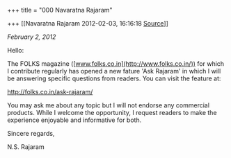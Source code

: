 +++
title = "000 Navaratna Rajaram"

+++
[[Navaratna Rajaram	2012-02-03, 16:16:18 [Source](https://groups.google.com/g/bvparishat/c/voL8-zQk9OQ)]]



*February 2, 2012*



Hello:



 The FOLKS magazine ([www.folks.co.in](http://www.folks.co.in/)) for which I contribute regularly has opened a new fature 'Ask Rajaram' in which I will be answering specific questions from readers. You can visit the feature at:



<http://folks.co.in/ask-rajaram/>



 You may ask me about any topic but I will not endorse any commercial products. While I welcome the opportunity, I request readers to make the experience enjoyable and informative for both.



Sincere regards,

N.S. Rajaram





